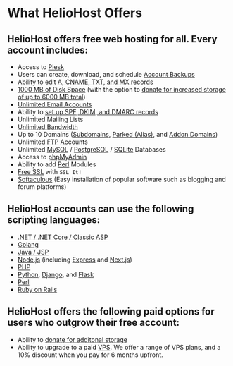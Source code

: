 # What HelioHost Offers

## HelioHost offers free web hosting for all. Every account includes:

* Access to [Plesk](../tutorials/plesk/README.md)
* Users can create, download, and schedule [Account Backups](../tutorials/plesk/account-backups.md)
* Ability to edit [A, CNAME, TXT, and MX records](../tutorials/dns-record-management/heliohost-dns-records/README.md)
* [1000 MB of Disk Space](../features/storage.md) (with the option to [donate for increased storage of up to 6000 MB total](../accounts/donation-increase-storage.md))
* [Unlimited Email Accounts](../features/unlimited-email-accounts.md)
* Ability to [set up SPF, DKIM, and DMARC records](../features/unlimited-email-accounts.md#spf-dkim-and-dmarc-records)
* Unlimited Mailing Lists
* [Unlimited Bandwidth](../features/unlimited-bandwidth.md)
* Up to 10 Domains ([Subdomains](subdomains.md), [Parked (Alias)](alias-parked-domains.md), and [Addon Domains](addon-domains.md))
* Unlimited [FTP](../management/uploading-files.md) Accounts
* Unlimited [MySQL](../management/mysql.md) / [PostgreSQL](../features/postgresql.md) / [SQLite](../features/sqlite.md) Databases
* Access to [phpMyAdmin](../management/mysql.md#managing-the-database-with-phpmyadmin)
* Ability to add [Perl](../tutorials/perl.md) Modules
* [Free SSL](../management/ssl.md) with `SSL It!`
* [Softaculous](../features/softaculous.md) (Easy installation of popular software such as blogging and forum platforms)

## HelioHost accounts can use the following scripting languages:

* [.NET / .NET Core / Classic ASP](../features/asp.net.md)
* [Golang](../tutorials/golang.md)
* [Java / JSP](../features/java.md)
* [Node.js](../tutorials/node.js/README.md) (including [Express](tutorials/node.js/express.js.md) and [Next.js](tutorials/node.js/next.js.md))
* [PHP](../features/php.md)
* [Python](../features/python.md), [Django](../tutorials/django/README.md), and [Flask](../tutorials/flask.md)
* [Perl](../tutorials/perl.md)
* [Ruby on Rails](../tutorials/ror.md)

## HelioHost offers the following paid options for users who outgrow their free account:

* Ability to [donate for additonal storage](../accounts/donation-increase-storage.md)
* Ability to upgrade to a paid [VPS](https://heliohost.org/vps/). We offer a range of VPS plans, and a 10% discount when you pay for 6 months upfront.
